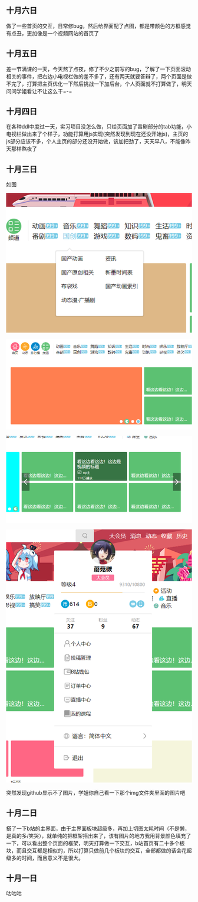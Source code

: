 ## 十月六日

做了一些首页的交互，日常修bug，然后给界面配了点图，都是带颜色的方框感觉有点丑，更加像是一个视频网站的首页了

## 十月五日

差一节满课的一天，今天熬了点夜，修了不少之前写的bug，了解了一下页面滚动相关的事件，把右边小电视栏做的差不多了，还有两天就要答辩了，两个页面是做不完了，打算把主页优化一下然后挑战一下加后台，个人页面就不打算做了，明天问问学姐看让不让这么干=-=

## 十月四日

在各种ddl中度过一天，实习项目没怎么做，只给页面加了番剧部分的tab功能，小电视栏做出来了个样子，功能打算用js实现(突然发现到现在还没开始js)，主页的js部分应该不多，个人主页的部分还没开始做，该加把劲了，天天早八，不能像昨天那样熬夜了

## 十月三日

如图

![](.\img\QQ截图20201004025401.png)

![](.\img\QQ截图20201004025422.png)

![](.\img\QQ截图20201004025530.png)

![](.\img\QQ截图20201004025545.png)

突然发现github显示不了图片，学姐你自己看一下那个img文件夹里面的图片吧

## 十月二日

搭了一下b站的主界面，由于主界面板块超级多，再加上切图太耗时间（不是懒，是真的多/笑哭），就单纯的把框架搭出来了，该有图片的地方我用背景颜色填充了一下，可以看出整个页面的框架，明天打算做一下交互，b站首页有二十多个板块，而且交互都是相似的，所以打算只做前几个板块的交互，全部都做的话会花超级多的时间，而且意义不是很大。

## 十月一日

咕咕咕